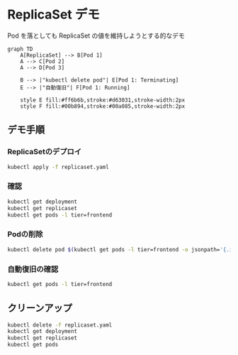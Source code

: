 # ReplicaSet デモ

Pod を落としても ReplicaSet の値を維持しようとする的なデモ
```mermaid
graph TD
    A[ReplicaSet] --> B[Pod 1]
    A --> C[Pod 2]
    A --> D[Pod 3]
    
    B --> |"kubectl delete pod"| E[Pod 1: Terminating]
    E --> |"自動復旧"| F[Pod 1: Running]
    
    style E fill:#ff6b6b,stroke:#d63031,stroke-width:2px
    style F fill:#00b894,stroke:#00a085,stroke-width:2px
```

## デモ手順

### ReplicaSetのデプロイ
```bash
kubectl apply -f replicaset.yaml
```

### 確認
```bash
kubectl get deployment
kubectl get replicaset
kubectl get pods -l tier=frontend
```

### Podの削除
```bash
kubectl delete pod $(kubectl get pods -l tier=frontend -o jsonpath='{.items[0].metadata.name}')
```

### 自動復旧の確認
```bash
kubectl get pods -l tier=frontend
```

## クリーンアップ

```bash
kubectl delete -f replicaset.yaml
kubectl get deployment
kubectl get replicaset
kubectl get pods
```

